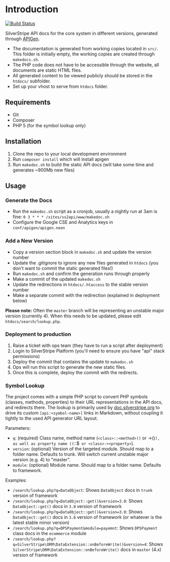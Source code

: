 # Introduction

[![Build Status](https://travis-ci.org/silverstripe/api.silverstripe.org.svg?branch=master)](https://travis-ci.org/silverstripe/api.silverstripe.org)

SilverStripe API docs for the core system in different versions,
generated through [APIGen](http://apigen.org/).

 - The documentation is generated from working copies located in `src/`. This folder is initially empty, the working copies are created through `makedocs.sh`.
 - The PHP code does not have to be accessible through the website, all documents are static HTML files. 
 - All generated content to be viewed publicly should be stored in the `htdocs/` subfolder.
 - Set up your vhost to serve from `htdocs` folder.

## Requirements

 * Git
 * Composer
 * PHP 5 (for the symbol lookup only)

## Installation

 1. Clone the repo to your local development environment
 2. Run `composer install` which will install apigen
 3. Run `makedoc.sh` to build the static API docs (will take some time and generates ~900Mb new files)

## Usage

### Generate the Docs

 * Run the `makedoc.sh` script as a cronjob, usually a nightly run at 3am is fine:
	`0 3 * * * /sites/ss2api/www/makedoc.sh`
 * Configure the Google CSE and Analytics keys in `conf/apigen/apigen.neon`

### Add a New Version
 * Copy a version section block in `makedoc.sh` and update the version number
 * Update the .gitignore to ignore any new files generated in `htdocs` (you don't want to commit the static generated files!)
 * Run `makedoc.sh` and confirm the generation runs through properly
 * Make a commit of the updated `makedoc.sh`
 * Update the redirections in `htdocs/.htaccess` to the stable version number
 * Make a separate commit with the redirection (explained in deployment below)

**Please note:** Often the `master` branch will be representing an unstable major version (currently 4). When this needs
to be updated, please edit `htdocs/search/lookup.php`.

### Deployment to production
 1. Raise a ticket with ops team (they have to run a script after deployment)
 2. Login to SilverStripe Platform (you'll need to ensure you have "api" stack permissions)
 3. Deploy the commit that contains the update to `makedoc.sh`
 4. Ops will run this script to generate the new static files.
 5. Once this is complete, deploy the commit with the redirects.


### Symbol Lookup

The project comes with a simple PHP script to convert PHP symbols (classes, methods, properties)
to their URL representations in the API docs, and redirects there.
The lookup is primarily used by [doc.silverstripe.org](http://doc.silverstripe.org)
to drive its custom `[api:<symbol-name>]` links in Markdown, without coupling it tightly
to the used API generator URL layout.

Parameters:

 * `q`: (required) Class name, method name (`<class>::<method>()` or <class>-><method>()`),
   as well as property name ((`<class>::$<property>` or <class>-><property>`).
 * `version`: (optional) Version of the targeted module. Should map to a folder name. Defaults to trunk. Will switch current unstable major version (e.g. 4) to "master".
 * `module`: (optional) Module name. Should map to a folder name. Defaults to framework.

Examples:

 * `/search/lookup.php?q=DataObject`: Shows `DataObject` docs in `trunk` version of framework
 * `/search/lookup.php?q=DataObject::get()&version=3.0`: Shows `DataObject::get()` docs in `3.0` version of framework
 * `/search/lookup.php?q=DataObject::get()&version=3.0`: Shows `DataObject::get()` docs in `3.6` version of framework (or whatever is the latest stable minor version)
 * `/search/lookup.php?q=DPSPayment&module=payemnt`: Shows `DPSPayment` class docs in the `ecommerce` module
 * `/search/lookup.php?q=SilverStripe\ORM\DataExtension::onBeforeWrite()&version=4`: Shows `SilverStripe\ORM\DataExtension::onBeforeWrite()` docs in `master` (4.x) version of framework
